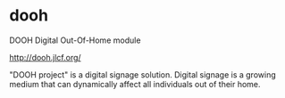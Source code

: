 dooh
====

DOOH Digital Out-Of-Home module

http://dooh.jlcf.org/

"DOOH project" is a digital signage solution. Digital signage is a growing medium that can dynamically affect all individuals out of their home.


